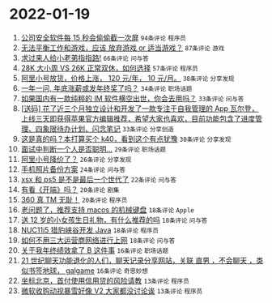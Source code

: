 # 2022-01-19

1. [公司安全软件每 15 秒会偷偷截一次屏](https://www.v2ex.com/t/829156) `94条评论` `程序员`
1. [无法平衡工作和游戏，应该 放弃游戏 or 适当游戏？](https://www.v2ex.com/t/829129) `87条评论` `游戏`
1. [求过来人给小老弟指指路!](https://www.v2ex.com/t/829139) `66条评论` `问与答`
1. [28K 大小周 VS 26K 正常双休，如何选择](https://www.v2ex.com/t/829203) `57条评论` `程序员`
1. [阿里小号放货，价格上涨， 120 元/年， 10 元/月。](https://www.v2ex.com/t/829151) `38条评论` `分享发现`
1. [一年一问, 年底涨薪或发年终奖了吗？](https://www.v2ex.com/t/829183) `34条评论` `职场话题`
1. [如果国内有一款纯粹的 IM 软件横空出世，你会去用吗？](https://www.v2ex.com/t/829217) `33条评论` `问与答`
1. [[送码] 花了近三个月独立设计和开发了一款专注于自我管理的 App 瓦尔登，上线三天即获得苹果官方编辑推荐，希望大家也喜欢，目前功能包含了进度管理、四象限待办计划、闪念笔记](https://www.v2ex.com/t/829145) `33条评论` `分享创造`
1. [这是真的吗？本打算买个 k40，看到这个有点犹豫](https://www.v2ex.com/t/829172) `30条评论` `分享发现`
1. [面试中判断一个人是否聪明...](https://www.v2ex.com/t/829140) `29条评论` `职场话题`
1. [阿里小号降价了？](https://www.v2ex.com/t/829195) `26条评论` `分享发现`
1. [手机照片备份方案](https://www.v2ex.com/t/829120) `24条评论` `问与答`
1. [xsx 和 ps5 是不是最后一个世代了](https://www.v2ex.com/t/829119) `22条评论` `问与答`
1. [有看《开端》吗？](https://www.v2ex.com/t/829205) `20条评论` `剧集`
1. [360 真 TM 无耻！](https://www.v2ex.com/t/829178) `20条评论` `程序员`
1. [老问题了，推荐支持 macos 的机械键盘](https://www.v2ex.com/t/829200) `18条评论` `Apple`
1. [送 12 岁的小女孩生日礼物，有什么推荐的吗](https://www.v2ex.com/t/829198) `18条评论` `问与答`
1. [NUC11i5 猎豹峡谷开发 Java](https://www.v2ex.com/t/829135) `18条评论` `程序员`
1. [如何不用三大运营商网络进行上网](https://www.v2ex.com/t/829126) `18条评论` `问与答`
1. [关于我年终绩效拿了 B 这件事](https://www.v2ex.com/t/829222) `16条评论` `职场话题`
1. [21 世纪聊天功能退化的人们，聊天记录分享网站，关联 直男 ，不会聊天 ，类似书签地球， galgame](https://www.v2ex.com/t/829212) `16条评论` `奇思妙想`
1. [坐标北京，首付使用信用贷的风险请教](https://www.v2ex.com/t/829177) `13条评论` `程序员`
1. [微软收购动视暴雪好像 V2 大家都没讨论诶](https://www.v2ex.com/t/829157) `13条评论` `程序员`
